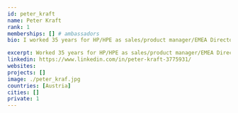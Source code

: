 ```yaml
---
id: peter_kraft
name: Peter Kraft
rank: 1
memberships: [] # ambassadors
bio: I worked 35 years for HP/HPE as sales/product manager/EMEA Director for Business Critical Server Business,last 10 years as EMEA Mission Critical Server Presales Manager, where I managed an EMEA team of presales specialists who nursed new technologies entering the market as well as managed mature technologies that faced declining business. I retired end of 2017, still eagerly following new technologies as I am an engineer with a Mechanical Engineering diploma from TU Graz, Austria. I am married, have 2 adult daughters, love computers and DIY repairs of any kind, my motorbike and Pilates and engage myself in charity clubs since 30 years. Ambassador fell in love with Threefold I learned about ThreeFold from Owen Kemp and Wolfgang Wittmer and was fascinated immediately by the TF approach. Although being a manager almost all of the time of my business life, I am “technology affine” and always interested in new technologies and advances in IT technology, which I follow closely. In HPE, for example, I was also an evangelist for MDC – Memory Driven Compute – a fundamentally new approach to compute architecture based on HP’s famous “The Machine” lab project (see www.labs.hpe.com/the-machine ). I like the idea to build a digitally responsible internet as well as taking social responsibility to bring affordable compute resources to the world, especially the 3rd world. I followed grid and blockchain technologies from the early days (on a high level, not as a programmer, which I am not) and I am happy to see that there are now realistically useable and reasonable approaches like TF proposes. I understand that this is all still in early stages and this is why I want to become a TF Ambassador, Contributing to the community and helping to find business opportunities and other potential contributors and supporters in my own personal network. I am eager to become part of the TF community to learn more about this exciting new approach. 

excerpt: Worked 35 years for HP/HPE as sales/product manager/EMEA Director for Business Critical Server Business.
linkedin: https://www.linkedin.com/in/peter-kraft-3775931/
websites: 
projects: []
image: ./peter_kraf.jpg
countries: [Austria]
cities: []
private: 1
---
```

